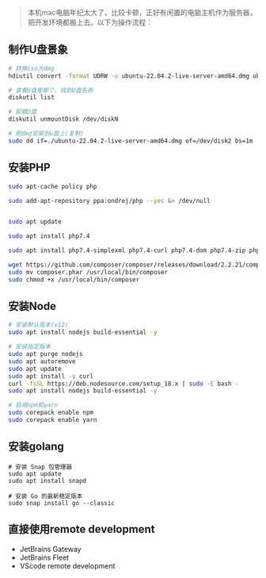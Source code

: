 > 本机mac电脑年纪太大了，比较卡顿，正好有闲置的电脑主机作为服务器，把开发环境都搬上去。以下为操作流程：

## 制作U盘景象
```bash
# 转换iso为dmg
hdiutil convert -format UDRW -o ubuntu-22.04.2-live-server-amd64.dmg ubuntu-22.04.2-live-server-amd64.iso

# 查看U盘是那个，找到U盘名称
diskutil list

# 卸载U盘
diskutil unmountDisk /dev/diskN

# 把dmg安装到u盘上(复制)
sudo dd if=./ubuntu-22.04.2-live-server-amd64.dmg of=/dev/disk2 bs=1m
```

## 安装PHP
```bash
sudo apt-cache policy php

sudo add-apt-repository ppa:ondrej/php --yes &> /dev/null


sudo apt update

sudo apt install php7.4

sudo apt install php7.4-simplexml php7.4-curl php7.4-dom php7.4-zip php7.4-swoole  php7.4-redis -y

wget https://github.com/composer/composer/releases/download/2.2.21/composer.phar
sudo mv composer.phar /usr/local/bin/composer
sudo chmod +x /usr/local/bin/composer 
```

## 安装Node

```bash
# 安装默认版本(v12)
sudo apt install nodejs build-essential -y

# 安装指定版本
sudo apt purge nodejs
sudo apt autoremove 
sudo apt update
sudo apt install -y curl
curl -fsSL https://deb.nodesource.com/setup_18.x | sudo -E bash -
sudo apt install nodejs build-essential -y

# 启用npm和yarn
sudo corepack enable npm
sudo corepack enable yarn
```

## 安装golang
```
# 安装 Snap 包管理器
sudo apt update
sudo apt install snapd

# 安装 Go 的最新稳定版本
sudo snap install go --classic
```

## 直接使用remote development

- JetBrains Gateway
- JetBrains Fleet
- VScode remote development
